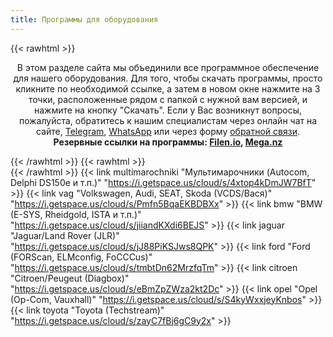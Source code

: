 ```yaml
---
title: Программы для оборудования
---
```


{{< rawhtml >}}<p align="center">В этом разделе сайта мы объединили все программное обеспечение для нашего оборудования. Для того, чтобы скачать программы, просто кликните по необходимой ссылке, а затем в новом окне нажмите на 3 точки, расположенные рядом с папкой с нужной вам версией, и нажмите на кнопку "Скачать". Если у Вас возникнут вопросы, пожалуйста, обратитесь к нашим специалистам через онлайн чат на сайте, <a href="https://t.me/smartdiag_robot" target="_blank">Telegram</a>, <a href="https://wa.me/message/XVMV4LKBTXB4E1" target="_blank">WhatsApp</a> или через форму <a href="/feedback">обратной связи</a>.<br><b>Резервные ссылки на программы: <a href="https://drive.filen.io/f/bb96905e-c6a0-4f83-8f55-d5c268aa116a#x1gwdM2zdTX4tDdzu06ekEi4szQpvGAj" target="_blank">Filen.io</a>, <a href="https://mega.nz/folder/N8BGBBRC#F4YYgKdUlFZmL2UGqfgK-Q" target="_blank">Mega.nz</a></b></p>{{< /rawhtml >}}
{{< rawhtml >}}</section><section class="flex flex-col flex-wrap min-w-full mt-4 sm:min-w-0">{{< /rawhtml >}}
{{< link multimarochniki "Мультимарочники (Autocom, Delphi DS150e и т.п.)" "https://i.getspace.us/cloud/s/4xtop4kDmJW7BfT" >}}
{{< link vag "Volkswagen, Audi, SEAT, Skoda (VCDS/Вася)" "https://i.getspace.us/cloud/s/Pmfn5BqaEKBDBXx" >}}
{{< link bmw "BMW (E-SYS, Rheidgold, ISTA и т.п.)" "https://i.getspace.us/cloud/s/jiiandKXdi6BEJS" >}}
{{< link jaguar "Jaguar/Land Rover (JLR)" "https://i.getspace.us/cloud/s/jJ88PiKSJws8QPK" >}}
{{< link ford "Ford (FORScan, ELMconfig, FoCCCus)" "https://i.getspace.us/cloud/s/tmbtDn62MrzfqTm" >}}
{{< link citroen "Citroen/Peugeut (Diagbox)" "https://i.getspace.us/cloud/s/eBmZpZWza2kt2Dc" >}}
{{< link opel "Opel (Op-Com, Vauxhall)" "https://i.getspace.us/cloud/s/S4kyWxxjeyKnbos" >}}
{{< link toyota "Toyota (Techstream)" "https://i.getspace.us/cloud/s/zayC7fBj6gC9y2x" >}}
